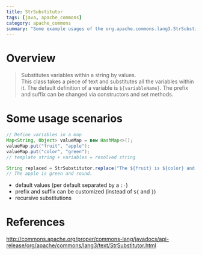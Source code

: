 ```yaml
---
title: StrSubstitutor
tags: [java, apache_commons]
category: apache_commons
summary: "Some example usages of the org.apache.commons.lang3.StrSubstitutor class."
---
```

# Overview

> Substitutes variables within a string by values.  
This class takes a piece of text and substitutes all the variables within it. The default definition of a variable is `${variableName}`. The prefix and suffix can be changed via constructors and set methods.

# Some usage scenarios
```java
// Define variables in a map
Map<String, Object> valueMap = new HashMap<>();
valueMap.put("fruit", "apple");
valueMap.put("color", "green");
// template string + variables = resolved string

String replaced = StrSubstitutor.replace("The ${fruit} is ${color} and ${shape:-round}.", valueMap);
// The apple is green and round.
```

* default values (per default separated by a `:-`)
* prefix and suffix can be customized (instead of `${` and `}`)
* recursive substitutions

# References
<http://commons.apache.org/proper/commons-lang/javadocs/api-release/org/apache/commons/lang3/text/StrSubstitutor.html>
